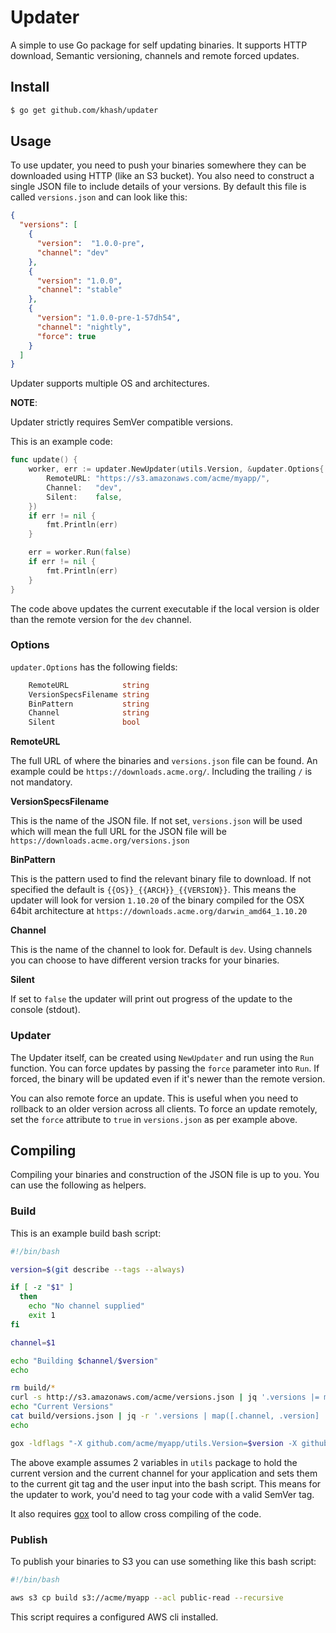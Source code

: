 # Updater
 A simple to use Go package for self updating binaries. It supports HTTP download, Semantic versioning, channels and remote forced updates.

 ## Install

```bash
$ go get github.com/khash/updater
```

## Usage

To use updater, you need to push your binaries somewhere they can be downloaded using HTTP (like an S3 bucket). You also need to construct a single JSON file to include details of your versions. By default this file is called `versions.json` and can look like this:

```json
{
  "versions": [
    {
      "version":  "1.0.0-pre",
      "channel": "dev"
    },
    {
      "version": "1.0.0",
      "channel": "stable"
    },
    {
      "version": "1.0.0-pre-1-57dh54",
      "channel": "nightly",
      "force": true
    }
  ]
}
```

Updater supports multiple OS and architectures.

**NOTE**:

Updater strictly requires SemVer compatible versions.

This is an example code:


```go
func update() {
	worker, err := updater.NewUpdater(utils.Version, &updater.Options{
		RemoteURL: "https://s3.amazonaws.com/acme/myapp/",
		Channel:   "dev",
		Silent:    false,
	})
	if err != nil {
		fmt.Println(err)
	}

	err = worker.Run(false)
	if err != nil {
	    fmt.Println(err)
	}
}
```

The code above updates the current executable if the local version is older than the remote version for the `dev` channel.

### Options

`updater.Options` has the following fields:

```go
	RemoteURL            string
	VersionSpecsFilename string
	BinPattern           string
	Channel              string
	Silent               bool
```

**RemoteURL**

The full URL of where the binaries and `versions.json` file can be found. An example could be `https://downloads.acme.org/`. Including the trailing `/` is not mandatory.

**VersionSpecsFilename**

This is the name of the JSON file. If not set, `versions.json`  will be used which will mean the full URL for the JSON file will be `https://downloads.acme.org/versions.json`

**BinPattern**

This is the pattern used to find the relevant binary file to download. If not specified the default is `{{OS}}_{{ARCH}}_{{VERSION}}`. This means the updater will look for version `1.10.20` of the binary compiled for the OSX 64bit architecture at `https://downloads.acme.org/darwin_amd64_1.10.20`

**Channel**

This is the name of the channel to look for. Default is `dev`. Using channels you can choose to have different version tracks for your binaries.

**Silent**

If set to `false` the updater will print out progress of the update to the console (stdout).

### Updater

The Updater itself, can be created using `NewUpdater` and run using the `Run` function. You can force updates by passing the `force` parameter into `Run`. If forced, the binary will be updated even if it's newer than the remote version.

You can also remote force an update. This is useful when you need to rollback to an older version across all clients. To force an update remotely, set the `force` attribute to `true` in `versions.json` as per example above.

## Compiling

Compiling your binaries and construction of the JSON file is up to you. You can use the following as helpers.

### Build

This is an example build bash script:

```bash
#!/bin/bash

version=$(git describe --tags --always)

if [ -z "$1" ]
  then
    echo "No channel supplied"
    exit 1
fi

channel=$1

echo "Building $channel/$version"
echo

rm build/*
curl -s http://s3.amazonaws.com/acme/versions.json | jq '.versions |= map(if (.channel == "'$channel'") then .version = "'$version'" else . end)' > build/versions.json
echo "Current Versions"
cat build/versions.json | jq -r '.versions | map([.channel, .version] | join(": ")) | .[]'
echo

gox -ldflags "-X github.com/acme/myapp/utils.Version=$version -X github.com/acme/myapp/utils.Channel=$channel" -os="darwin linux windows" -arch="amd64" -output "build/{{.OS}}_{{.Arch}}_$version"
```

The above example assumes 2 variables in `utils` package to hold the current version and the current channel for your application and sets them to the current git tag and the user input into the bash script. This means for the updater to work, you'd need to tag your code with a valid SemVer tag.

It also requires [gox](https://github.com/mitchellh/gox) tool to allow cross compiling of the code.

### Publish

To publish your binaries to S3 you can use something like this bash script:


```bash
#!/bin/bash

aws s3 cp build s3://acme/myapp --acl public-read --recursive
```

This script requires a configured AWS cli installed.
